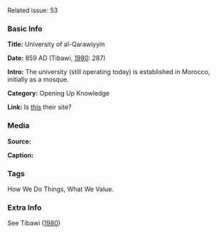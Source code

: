 Related issue: 53
### Basic Info

**Title:** 
University of al-Qarawiyyin

**Date:** 
859 AD (Tibawi, [1980](https://www.jstor.org/stable/41859050): 287)

**Intro:** 
The university (still operating today) is established in Morocco, initially as a mosque.

**Category:** 
Opening Up Knowledge

**Link:** 
Is [this](http://uaq.ma/index.php/forward-president-of-al-quaraouyine-university) their site?

### Media

**Source:** 

**Caption:** 

### Tags

How We Do Things, What We Value.

### Extra Info

See Tibawi ([1980](https://www.jstor.org/stable/41859050))
